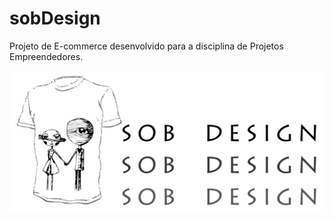 # sobDesign
Projeto de E-commerce desenvolvido para a disciplina de Projetos Empreendedores.

![sobDesign-capa](/img/art/capa2.jpg)
